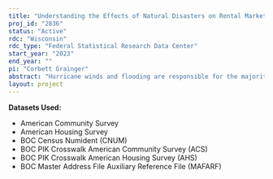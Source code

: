 ```yaml
---
title: "Understanding the Effects of Natural Disasters on Rental Markets and Renter Migration Decisions"
proj_id: "2836"
status: "Active"
rdc: "Wisconsin"
rdc_type: "Federal Statistical Research Data Center"
start_year: "2023"
end_year: ""
pi: "Corbett Grainger"
abstract: "Hurricane winds and flooding are responsible for the majority of economic losses from disasters in the United States (NOAA, 2021). In this project, we aim to investigate how hurricanes impact rental prices, rental housing stock, and household adaptation strategies. The effect of hurricane disasters on housing sale prices has been well documented. However, little is known about how housing costs change for renters, even though renters make up one-third of the US Population. We hypothesize that after a hurricane disaster: 1) rental prices increase, 2) supply of rental housing decreases, 3) renters and homeowners migrate at different rates, and 4) insurance attenuates the migratory responses of homeowners more than renters. To test our hypotheses, we plan to use American Community Survey data and American Housing Survey data to create a panel at the Census block group-level and household-level. We combine this panel data with IBTracs spatial hurricane data, as well as FEMA aid and insurance data. We use staggered difference-in-differences and an event study framework as our main specifications. We leverage hyper-specific data about hurricane tracks and wind speeds as a source of exogenous variation, comparing areas that were directly hit with a hurricane to comparable control areas. Importantly, we  account for common difference-and-differences issues at the forefront of the econometrics literature. This research leads to a richer understanding of how a vulnerable population is impacted by and adapts to natural disasters. This will have implications for policymakers concerned with mitigating the effect of severe weather events exacerbated by climate change."
layout: project
---
```


**Datasets Used:**

  - American Community Survey 
  - American Housing Survey 
  - BOC Census Numident (CNUM) 
  - BOC PIK Crosswalk American Community Survey (ACS) 
  - BOC PIK Crosswalk American Housing Survey (AHS) 
  - BOC Master Address File Auxiliary Reference File (MAFARF) 

